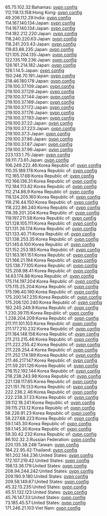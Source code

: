 65.75.102.32:Bahamas: [ovpn config](vpn/65_75_102_32.ovpn)  
112.118.13.158:Hong Kong: [ovpn config](vpn/112_118_13_158.ovpn)  
49.206.112.29:India: [ovpn config](vpn/49_206_112_29.ovpn)  
114.167.140.134:Japan: [ovpn config](vpn/114_167_140_134.ovpn)  
114.167.140.134:Japan: [ovpn config](vpn/114_167_140_134.ovpn)  
114.182.212.220:Japan: [ovpn config](vpn/114_182_212_220.ovpn)  
118.240.220.63:Japan: [ovpn config](vpn/118_240_220_63.ovpn)  
118.241.203.43:Japan: [ovpn config](vpn/118_241_203_43.ovpn)  
119.83.88.235:Japan: [ovpn config](vpn/119_83_88_235.ovpn)  
121.105.204.135:Japan: [ovpn config](vpn/121_105_204_135.ovpn)  
122.135.119.236:Japan: [ovpn config](vpn/122_135_119_236.ovpn)  
126.161.214.182:Japan: [ovpn config](vpn/126_161_214_182.ovpn)  
126.1.14.5:Japan: [ovpn config](vpn/126_1_14_5.ovpn)  
150.246.70.191:Japan: [ovpn config](vpn/150_246_70_191.ovpn)  
218.46.180.178:Japan: [ovpn config](vpn/218_46_180_178.ovpn)  
219.100.37.109:Japan: [ovpn config](vpn/219_100_37_109.ovpn)  
219.100.37.129:Japan: [ovpn config](vpn/219_100_37_129.ovpn)  
219.100.37.144:Japan: [ovpn config](vpn/219_100_37_144.ovpn)  
219.100.37.169:Japan: [ovpn config](vpn/219_100_37_169.ovpn)  
219.100.37.172:Japan: [ovpn config](vpn/219_100_37_172.ovpn)  
219.100.37.176:Japan: [ovpn config](vpn/219_100_37_176.ovpn)  
219.100.37.193:Japan: [ovpn config](vpn/219_100_37_193.ovpn)  
219.100.37.22:Japan: [ovpn config](vpn/219_100_37_22.ovpn)  
219.100.37.223:Japan: [ovpn config](vpn/219_100_37_223.ovpn)  
219.100.37.3:Japan: [ovpn config](vpn/219_100_37_3.ovpn)  
219.100.37.86:Japan: [ovpn config](vpn/219_100_37_86.ovpn)  
219.100.37.87:Japan: [ovpn config](vpn/219_100_37_87.ovpn)  
219.100.37.96:Japan: [ovpn config](vpn/219_100_37_96.ovpn)  
223.133.1.75:Japan: [ovpn config](vpn/223_133_1_75.ovpn)  
39.111.73.61:Japan: [ovpn config](vpn/39_111_73_61.ovpn)  
106.249.222.46:Korea Republic of: [ovpn config](vpn/106_249_222_46.ovpn)  
110.35.189.178:Korea Republic of: [ovpn config](vpn/110_35_189_178.ovpn)  
112.165.17.68:Korea Republic of: [ovpn config](vpn/112_165_17_68.ovpn)  
112.166.136.31:Korea Republic of: [ovpn config](vpn/112_166_136_31.ovpn)  
112.184.113.82:Korea Republic of: [ovpn config](vpn/112_184_113_82.ovpn)  
112.214.86.9:Korea Republic of: [ovpn config](vpn/112_214_86_9.ovpn)  
116.124.205.160:Korea Republic of: [ovpn config](vpn/116_124_205_160.ovpn)  
118.216.44.150:Korea Republic of: [ovpn config](vpn/118_216_44_150.ovpn)  
118.222.86.240:Korea Republic of: [ovpn config](vpn/118_222_86_240.ovpn)  
118.39.201.204:Korea Republic of: [ovpn config](vpn/118_39_201_204.ovpn)  
119.197.211.58:Korea Republic of: [ovpn config](vpn/119_197_211_58.ovpn)  
121.128.105.111:Korea Republic of: [ovpn config](vpn/121_128_105_111.ovpn)  
121.131.26.174:Korea Republic of: [ovpn config](vpn/121_131_26_174.ovpn)  
121.133.40.71:Korea Republic of: [ovpn config](vpn/121_133_40_71.ovpn)  
121.138.253.35:Korea Republic of: [ovpn config](vpn/121_138_253_35.ovpn)  
121.145.6.100:Korea Republic of: [ovpn config](vpn/121_145_6_100.ovpn)  
121.152.253.185:Korea Republic of: [ovpn config](vpn/121_152_253_185.ovpn)  
121.163.161.151:Korea Republic of: [ovpn config](vpn/121_163_161_151.ovpn)  
121.166.21.194:Korea Republic of: [ovpn config](vpn/121_166_21_194.ovpn)  
125.138.77.105:Korea Republic of: [ovpn config](vpn/125_138_77_105.ovpn)  
125.208.98.41:Korea Republic of: [ovpn config](vpn/125_208_98_41.ovpn)  
14.63.174.88:Korea Republic of: [ovpn config](vpn/14_63_174_88.ovpn)  
175.114.197.204:Korea Republic of: [ovpn config](vpn/175_114_197_204.ovpn)  
175.115.25.204:Korea Republic of: [ovpn config](vpn/175_115_25_204.ovpn)  
175.196.40.190:Korea Republic of: [ovpn config](vpn/175_196_40_190.ovpn)  
175.200.147.235:Korea Republic of: [ovpn config](vpn/175_200_147_235.ovpn)  
175.206.120.240:Korea Republic of: [ovpn config](vpn/175_206_120_240.ovpn)  
192.245.249.9:Korea Republic of: [ovpn config](vpn/192_245_249_9.ovpn)  
1.230.39.115:Korea Republic of: [ovpn config](vpn/1_230_39_115.ovpn)  
1.238.204.209:Korea Republic of: [ovpn config](vpn/1_238_204_209.ovpn)  
211.111.101.103:Korea Republic of: [ovpn config](vpn/211_111_101_103.ovpn)  
211.177.210.232:Korea Republic of: [ovpn config](vpn/211_177_210_232.ovpn)  
211.184.148.158:Korea Republic of: [ovpn config](vpn/211_184_148_158.ovpn)  
211.213.215.46:Korea Republic of: [ovpn config](vpn/211_213_215_46.ovpn)  
211.222.255.42:Korea Republic of: [ovpn config](vpn/211_222_255_42.ovpn)  
211.229.254.4:Korea Republic of: [ovpn config](vpn/211_229_254_4.ovpn)  
211.252.174.189:Korea Republic of: [ovpn config](vpn/211_252_174_189.ovpn)  
211.46.217.147:Korea Republic of: [ovpn config](vpn/211_46_217_147.ovpn)  
211.59.201.126:Korea Republic of: [ovpn config](vpn/211_59_201_126.ovpn)  
218.152.192.144:Korea Republic of: [ovpn config](vpn/218_152_192_144.ovpn)  
218.238.243.98:Korea Republic of: [ovpn config](vpn/218_238_243_98.ovpn)  
221.138.117.65:Korea Republic of: [ovpn config](vpn/221_138_117_65.ovpn)  
221.151.76.133:Korea Republic of: [ovpn config](vpn/221_151_76_133.ovpn)  
222.236.2.46:Korea Republic of: [ovpn config](vpn/222_236_2_46.ovpn)  
222.238.37.33:Korea Republic of: [ovpn config](vpn/222_238_37_33.ovpn)  
39.112.18.241:Korea Republic of: [ovpn config](vpn/39_112_18_241.ovpn)  
39.115.213.12:Korea Republic of: [ovpn config](vpn/39_115_213_12.ovpn)  
58.226.91.23:Korea Republic of: [ovpn config](vpn/58_226_91_23.ovpn)  
58.227.68.223:Korea Republic of: [ovpn config](vpn/58_227_68_223.ovpn)  
59.1.145.30:Korea Republic of: [ovpn config](vpn/59_1_145_30.ovpn)  
59.1.145.30:Korea Republic of: [ovpn config](vpn/59_1_145_30.ovpn)  
59.30.42.232:Korea Republic of: [ovpn config](vpn/59_30_42_232.ovpn)  
86.102.32.2:Russian Federation: [ovpn config](vpn/86_102_32_2.ovpn)  
220.135.38.248:Taiwan: [ovpn config](vpn/220_135_38_248.ovpn)  
184.22.95.42:Thailand: [ovpn config](vpn/184_22_95_42.ovpn)  
161.202.144.236:United States: [ovpn config](vpn/161_202_144_236.ovpn)  
172.107.219.42:United States: [ovpn config](vpn/172_107_219_42.ovpn)  
198.13.36.179:United States: [ovpn config](vpn/198_13_36_179.ovpn)  
208.94.244.242:United States: [ovpn config](vpn/208_94_244_242.ovpn)  
209.190.9.180:United States: [ovpn config](vpn/209_190_9_180.ovpn)  
209.58.149.67:United States: [ovpn config](vpn/209_58_149_67.ovpn)  
45.32.13.235:United States: [ovpn config](vpn/45_32_13_235.ovpn)  
45.51.132.123:United States: [ovpn config](vpn/45_51_132_123.ovpn)  
45.76.147.33:United States: [ovpn config](vpn/45_76_147_33.ovpn)  
73.185.45.57:United States: [ovpn config](vpn/73_185_45_57.ovpn)  
171.246.21.103:Viet Nam: [ovpn config](vpn/171_246_21_103.ovpn)  
